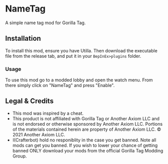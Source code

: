 # NameTag
A simple name tag mod for Gorilla Tag.
## Installation
To install this mod, ensure you have Utilla. Then download the executable file from the release tab, and put it in your ``BepInEx>plugins`` folder.
### Usage
To use this mod go to a modded lobby and open the watch menu. From there simply click on "NameTag" and press "Enable".
## Legal & Credits
* This mod was inspired by a cheat.
* This product is not affiliated with Gorilla Tag or Another Axiom LLC and is not endorsed or otherwise sponsored by Another Axiom LLC. Portions of the materials contained herein are property of Another Axiom LLC. © 2021 Another Axiom LLC.
* I(Crafterbot) hold no responiblity in the case you get banned. Note all mods can get you banned. If you wish to lower your chance of getting banned ONLY download your mods from the official Gorilla Tag Modding Group.
